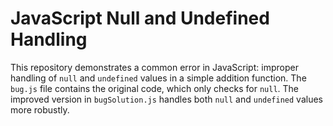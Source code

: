 # JavaScript Null and Undefined Handling

This repository demonstrates a common error in JavaScript: improper handling of `null` and `undefined` values in a simple addition function.  The `bug.js` file contains the original code, which only checks for `null`. The improved version in `bugSolution.js` handles both `null` and `undefined` values more robustly.